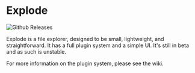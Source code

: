 # Explode
![Github Releases](https://img.shields.io/github/downloads/atom/atom/latest/total.svg)

Explode is a file explorer, designed to be small, lightweight, and straightforward. It has a full plugin system and a simple UI. It's still in beta and as such is unstable.

For more information on the plugin system, please see the wiki.
